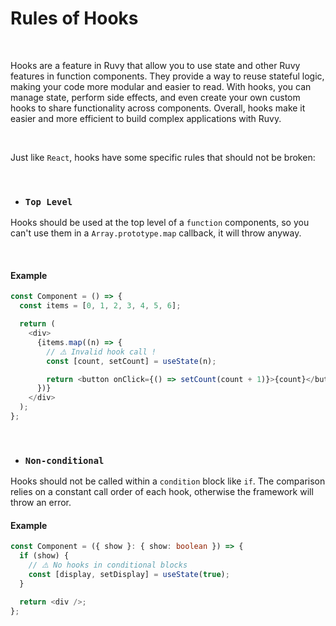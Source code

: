 # Rules of Hooks

<br/>

Hooks are a feature in Ruvy that allow you to use state and other Ruvy features in function components. They provide a way to reuse stateful logic, making your code more modular and easier to read. With hooks, you can manage state, perform side effects, and even create your own custom hooks to share functionality across components. Overall, hooks make it easier and more efficient to build complex applications with Ruvy.

<br/>

Just like `React`, hooks have some specific rules that should not be broken:

<br/>

- ### `Top Level`

Hooks should be used at the top level of a `function` components, so you can't use them in a `Array.prototype.map` callback, it will throw anyway.

<br/>

#### Example

```ts
const Component = () => {
  const items = [0, 1, 2, 3, 4, 5, 6];

  return (
    <div>
      {items.map((n) => {
        // ⚠️ Invalid hook call !
        const [count, setCount] = useState(n);

        return <button onClick={() => setCount(count + 1)}>{count}</button>;
      })}
    </div>
  );
};
```

<br/>

- ### `Non-conditional`

Hooks should not be called within a `condition` block like `if`. The comparison relies on a constant call order of each hook, otherwise the framework will throw an error.

#### Example

```ts
const Component = ({ show }: { show: boolean }) => {
  if (show) {
    // ⚠️ No hooks in conditional blocks
    const [display, setDisplay] = useState(true);
  }

  return <div />;
};
```
